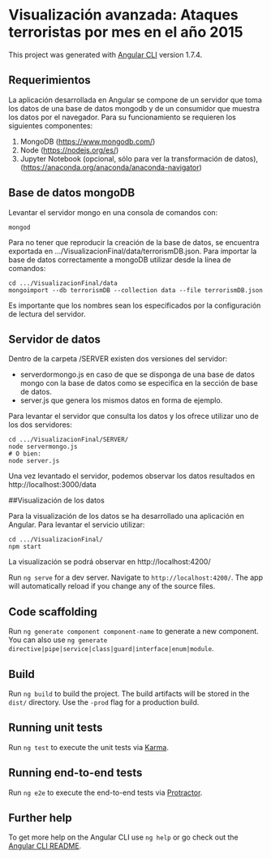# Visualización avanzada: Ataques terroristas por mes en el año 2015

This project was generated with [Angular CLI](https://github.com/angular/angular-cli) version 1.7.4.

## Requerimientos

La aplicación desarrollada en Angular se compone de un servidor que toma los datos de una base de datos mongodb y de un consumidor que muestra los datos por el navegador.
Para su funcionamiento se requieren los siguientes componentes:
1. MongoDB (https://www.mongodb.com/)
2. Node (https://nodejs.org/es/)
3. Jupyter Notebook (opcional, sólo para ver la transformación de datos), (https://anaconda.org/anaconda/anaconda-navigator)

## Base de datos mongoDB

Levantar el servidor mongo en una consola de comandos con:
```
mongod
```
Para no tener que reproducir la creación de la base de datos, se encuentra exportada en .../VisualizacionFinal/data/terrorismDB.json.
Para importar la base de datos correctamente a mongoDB utilizar desde la línea de comandos:
```
cd .../VisualizacionFinal/data
mongoimport --db terrorismDB --collection data --file terrorismDB.json
```
Es importante que los nombres sean los especificados por la configuración de lectura del servidor.

## Servidor de datos

Dentro de la carpeta /SERVER existen dos versiones del servidor:
- serverdormongo.js en caso de que se disponga de una base de datos mongo con la base de datos como se especifica en la sección de base de datos.
- server.js que genera los mismos datos en forma de ejemplo.

Para levantar el servidor que consulta los datos y los ofrece utilizar uno de los dos servidores:
```
cd .../VisualizacionFinal/SERVER/
node servermongo.js
# O bien:
node server.js
```
Una vez levantado el servidor, podemos observar los datos resultados en http://localhost:3000/data

##Visualización de los datos

Para la visualización de los datos se ha desarrollado una aplicación en Angular.
Para levantar el servicio utilizar:
```
cd .../VisualizacionFinal/
npm start
```
La visualización se podrá observar en http://localhost:4200/


Run `ng serve` for a dev server. Navigate to `http://localhost:4200/`. The app will automatically reload if you change any of the source files.

## Code scaffolding

Run `ng generate component component-name` to generate a new component. You can also use `ng generate directive|pipe|service|class|guard|interface|enum|module`.

## Build

Run `ng build` to build the project. The build artifacts will be stored in the `dist/` directory. Use the `-prod` flag for a production build.

## Running unit tests

Run `ng test` to execute the unit tests via [Karma](https://karma-runner.github.io).

## Running end-to-end tests

Run `ng e2e` to execute the end-to-end tests via [Protractor](http://www.protractortest.org/).

## Further help

To get more help on the Angular CLI use `ng help` or go check out the [Angular CLI README](https://github.com/angular/angular-cli/blob/master/README.md).
